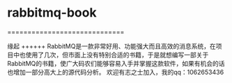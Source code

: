 # rabbitmq-book

=============================

缘起
++++++
   RabbitMQ是一款非常好用、功能强大而且高效的消息系统，在项目中也使用了几次，但市面上没有特别合适的书籍，于是就想编写一部关于RabbitMQ的书籍，使广大码农们能够容易入手并掌握这款软件，如果有机会的话也增加一部分高大上的源代码分析。
   欢迎有志之士加入，我的qq：1062653436
